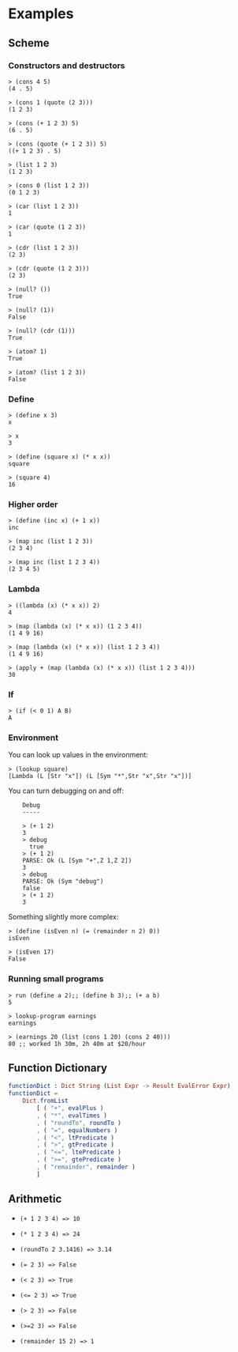 # Examples


## Scheme

### Constructors and destructors

```text
> (cons 4 5)
(4 . 5)

> (cons 1 (quote (2 3)))
(1 2 3)

> (cons (+ 1 2 3) 5)
(6 . 5)

> (cons (quote (+ 1 2 3)) 5)
((+ 1 2 3) . 5)

> (list 1 2 3)
(1 2 3)

> (cons 0 (list 1 2 3))
(0 1 2 3)

> (car (list 1 2 3))
1

> (car (quote (1 2 3))
1

> (cdr (list 1 2 3))
(2 3)

> (cdr (quote (1 2 3)))
(2 3)

> (null? ())
True

> (null? (1))
False

> (null? (cdr (1)))
True

> (atom? 1)
True

> (atom? (list 1 2 3))
False
```

### Define

``` 
> (define x 3)
x

> x
3

> (define (square x) (* x x))
square

> (square 4)
16
```

### Higher order

```text
> (define (inc x) (+ 1 x))
inc

> (map inc (list 1 2 3))
(2 3 4)

> (map inc (list 1 2 3 4))
(2 3 4 5)
```


### Lambda

```text
> ((lambda (x) (* x x)) 2)
4

> (map (lambda (x) (* x x)) (1 2 3 4))
(1 4 9 16)

> (map (lambda (x) (* x x)) (list 1 2 3 4))
(1 4 9 16)

> (apply + (map (lambda (x) (* x x)) (list 1 2 3 4)))
30
```

### If

```text
> (if (< 0 1) A B)
A
```

### Environment

You can look up values in the environment:

```
> (lookup square)
[Lambda (L [Str "x"]) (L [Sym "*",Str "x",Str "x"])]
```

You can turn debugging on and off:

```text
    Debug
    -----

    > (+ 1 2)
    3
    > debug
      true
    > (+ 1 2)
    PARSE: Ok (L [Sym "+",Z 1,Z 2])
    3
    > debug
    PARSE: Ok (Sym "debug")
    false
    > (+ 1 2)
    3
```

Something slightly more complex:

```
> (define (isEven n) (= (remainder n 2) 0))
isEven

> (isEven 17)
False
```

### Running small programs

```text
> run (define a 2);; (define b 3);; (+ a b)
5

> lookup-program earnings
earnings

> (earnings 20 (list (cons 1 20) (cons 2 40)))
80 ;; worked 1h 30m, 2h 40m at $20/hour
```


## Function Dictionary

```elm
functionDict : Dict String (List Expr -> Result EvalError Expr)
functionDict =
    Dict.fromList
        [ ( "+", evalPlus )
        , ( "*", evalTimes )
        , ( "roundTo", roundTo )
        , ( "=", equalNumbers )
        , ( "<", ltPredicate )
        , ( ">", gtPredicate )
        , ( "<=", ltePredicate )
        , ( ">=", gtePredicate )
        , ( "remainder", remainder )
        ]
```

## Arithmetic

- `(+ 1 2 3 4) => 10`

- `(* 1 2 3 4) => 24`

- `(roundTo 2 3.1416) => 3.14`

- `(= 2 3) => False`

- `(< 2 3) => True`

- `(<= 2 3) => True`

- `(> 2 3) => False`

- `(>=2 3) => False`

- `(remainder 15 2) => 1`